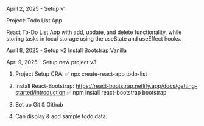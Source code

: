 April 2, 2025 - Setup v1

Project: Todo List App

React To-Do List App with add, update, and delete functionality, while storing tasks in local storage using the useState and useEffect hooks.

April 8, 2025 - Setup v2
Install Bootstrap Vanilla

Apri 9, 2025 - Setup new project v3

1. Project Setup CRA:
   ✅ npx create-react-app todo-list
2. Install React-Bootstrap: https://react-bootstrap.netlify.app/docs/getting-started/introduction
   ✅ npm install react-bootstrap bootstrap
3. Set up Git & Github

4. Can display & add sample todo data.
